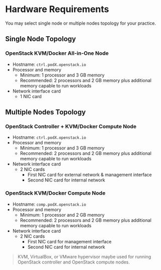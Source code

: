 # Hardware Requirements

You may select single node or multiple nodes topology for your practice.

## Single Node Topology
### OpenStack KVM/Docker All-in-One Node
* Hostname: `ctrl.podX.openstack.io`
* Processor and memory
  * Minimum: 1 processor and 3 GB memory
  * Recommended: 2 processors and 2 GB memory plus additional memory capable to run workloads
* Network interface card
  * 1 NIC card

## Multiple Nodes Topology
### OpenStack Controller + KVM/Docker Compute Node
* Hostname: `ctrl.podX.openstack.io`
* Processor and memory
  * Minimum: 1 processor and 3 GB memory
  * Recommended: 2 processors and 2 GB memory plus additional memory capable to run workloads
* Network interface card
  * 2 NIC cards
    * First NIC card for external network & management interface
    * Second NIC card for internal network

### OpenStack KVM/Docker Compute Node
* Hostname: `comp.podX.openstack.io`
* Processor and memory
  * Minimum: 1 processor and 2 GB memory
  * Recommended: 2 processors and 2 GB memory plus additional memory capable to run workloads
* Network interface card
  * 2 NIC cards
    * First NIC card for management interface
    * Second NIC card for internal network

> KVM, VirtualBox, or VMware hypervisor maybe used for running OpenStack controller and OpenStack compute nodes.
